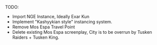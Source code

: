 TODO:

- Import NGE Instance, Ideally Exar Kun
- Implement "Kashyykian style" instancing system.
- Remove Mos Espa Travel Point
- Delete existing Mos Espa screenplay, City is to be overrun by Tusken Raiders + Tusken King.
